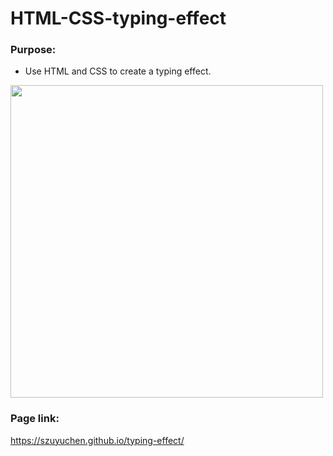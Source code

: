 # HTML-CSS-typing-effect

### Purpose: 

- Use HTML and CSS to create a typing effect.

<img src="https://github.com/szuyuchen/typing-effect/blob/main/sample-image.png?raw=true" width=500>

### Page link:

https://szuyuchen.github.io/typing-effect/

